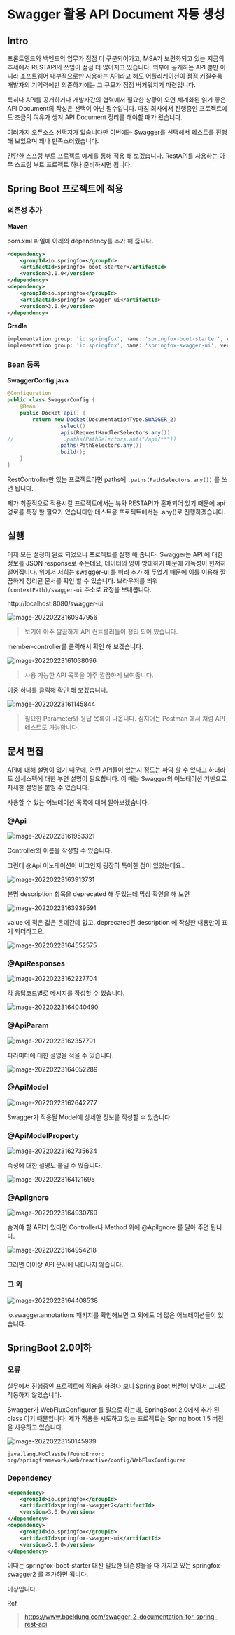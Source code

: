 # Swagger 활용 API Document 자동 생성

## Intro

프론트엔드와 백엔드의 업무가 점점 더 구분되어가고, MSA가 보편화되고 있는 지금의 추세에서 RESTAPI의 쓰임이 점점 더 많아지고 있습니다. 외부에 공개하는 API 뿐만 아니라 소프트웨어 내부적으로만 사용하는 API라고 해도 어플리케이션이 점점 커질수록 개발자의 기억력에만 의존하기에는 그 규모가 점점 버거워지기 마련입니다.

특히나 API를 공개하거나 개발자간의 협력에서 필요한 상황이 오면 체계화된 읽기 좋은 API Document의 작성은 선택이 아닌 필수입니다. 마침 회사에서 진행중인 프로젝트에도 조금의 여유가 생겨 API Document 정리를 해야할 때가 왔습니다.

여러가지 오픈소스 선택지가 있습니다만 이번에는 Swagger를 선택해서 테스트를 진행 해 보았으며 꽤나 만족스러웠습니다.

간단한 스프링 부트 프로젝트 예제를 통해 적용 해 보겠습니다. RestAPI를 사용하는 아무 스프링 부트 프로젝트 하나 준비하시면 됩니다.

## Spring Boot 프로젝트에 적용

### 의존성 추가

**Maven**

pom.xml 파일에 아래의 dependency를 추가 해 줍니다.

```xml
<dependency>
    <groupId>io.springfox</groupId>
    <artifactId>springfox-boot-starter</artifactId>
    <version>3.0.0</version>
</dependency>
<dependency>
    <groupId>io.springfox</groupId>
    <artifactId>springfox-swagger-ui</artifactId>
    <version>3.0.0</version>
</dependency>
```

**Gradle**

```groovy
implementation group: 'io.springfox', name: 'springfox-boot-starter', version: '3.0.0'
implementation group: 'io.springfox', name: 'springfox-swagger-ui', version: '3.0.0'
```

### Bean 등록

**SwaggerConfig.java**

```java
@Configuration
public class SwaggerConfig {
    @Bean
    public Docket api() {
        return new Docket(DocumentationType.SWAGGER_2)
                .select()
                .apis(RequestHandlerSelectors.any())
//                .paths(PathSelectors.ant("/api/**"))
                .paths(PathSelectors.any())
                .build();
    }
}
```

RestController만 있는 프로젝트라면 paths에 `.paths(PathSelectors.any())` 를 쓰면 됩니다. 

제가 최종적으로 적용시킬 프로젝트에서는 뷰와 RESTAPI가 혼재되어 있기 때문에 api 경로를 특정 할 필요가 있습니다만 테스트용 프로젝트에서는 .any()로 진행하겠습니다.

## 실행

이제 모든 설정이 완료 되었으니 프로젝트를 실행 해 줍니다. Swagger는 API 에 대한 정보를 JSON response로 주는데요, 데이터의 양이 방대하기 때문에 가독성이 현저히 떨어집니다. 위에서 저희는 swagger-ui 를 미리 추가 해 두었기 때문에 이를 이용해 깔끔하게 정리된 문서를 확인 할 수 있습니다. 브라우저를 띄워 `(contextPath)/swagger-ui` 주소로 요청을 보내봅니다.

http://localhost:8080/swagger-ui

![image-20220223160947956](https://raw.githubusercontent.com/Shane-Park/mdblog/main/devops/Swagger.assets/image-20220223160947956.png)

> 보기에 아주 깔끔하게 API 컨트롤러들이 정리 되어 있습니다. 

member-controller를 클릭해서 확인 해 보겠습니다.

![image-20220223161038096](https://raw.githubusercontent.com/Shane-Park/mdblog/main/devops/Swagger.assets/image-20220223161038096.png)

> 사용 가능한 API 목록을 아주 깔끔하게 보여줍니다. 

이중 하나를 클릭해 확인 해 보겠습니다.

![image-20220223161145844](https://raw.githubusercontent.com/Shane-Park/mdblog/main/devops/Swagger.assets/image-20220223161145844.png)

> 필요한 Parameter와 응답 목록이 나옵니다. 심지어는 Postman 에서 처럼 API 테스트도 가능합니다.

## 문서 편집

API에 대해 설명이 없기 때문에, 어떤 API들이 있는지 정도는 파악 할 수 있다고 하더라도 상세스펙에 대한 부연 설명이 필요합니다. 이 때는 Swagger의 어노테이션 기반으로 자세한 설명을 붙일 수 있습니다.

사용할 수 있는 어노테이션 목록에 대해 알아보겠습니다.

### @Api

![image-20220223161953321](https://raw.githubusercontent.com/Shane-Park/mdblog/main/devops/Swagger.assets/image-20220223161953321.png)

Controller의 이름을 작성할 수 있습니다. 

그런데 @Api 어노테이션이 버그인지 굉장히 특이한 점이 있었는데요..

![image-20220223163913731](https://raw.githubusercontent.com/Shane-Park/mdblog/main/devops/Swagger.assets/image-20220223163913731.png)

분명 description 항목을 deprecated 해 두었는데 막상 확인을 해 보면

![image-20220223163939591](https://raw.githubusercontent.com/Shane-Park/mdblog/main/devops/Swagger.assets/image-20220223163939591.png)

value 에 적은 값은 온데간데 없고, deprecated된 description 에 작성한 내용만이 표기 되더라고요.

![image-20220223164552575](https://raw.githubusercontent.com/Shane-Park/mdblog/main/devops/Swagger.assets/image-20220223164552575.png)

### @ApiResponses

![image-20220223162227704](https://raw.githubusercontent.com/Shane-Park/mdblog/main/devops/Swagger.assets/image-20220223162227704.png)

각 응답코드별로 메시지를 작성할 수 있습니다.

![image-20220223164040490](https://raw.githubusercontent.com/Shane-Park/mdblog/main/devops/Swagger.assets/image-20220223164040490.png)

### @ApiParam

![image-20220223162357791](https://raw.githubusercontent.com/Shane-Park/mdblog/main/devops/Swagger.assets/image-20220223162357791.png)

파라미터에 대한 설명을 적을 수 있습니다.

![image-20220223164052289](https://raw.githubusercontent.com/Shane-Park/mdblog/main/devops/Swagger.assets/image-20220223164052289.png)

### @ApiModel

![image-20220223162642277](https://raw.githubusercontent.com/Shane-Park/mdblog/main/devops/Swagger.assets/image-20220223162642277.png)

Swagger가 적용될 Model에 상세한 정보를 작성할 수 있습니다.

### @ApiModelProperty

![image-20220223162735634](https://raw.githubusercontent.com/Shane-Park/mdblog/main/devops/Swagger.assets/image-20220223162735634.png)

속성에 대한 설명도 붙일 수 있습니다.

![image-20220223164121695](https://raw.githubusercontent.com/Shane-Park/mdblog/main/devops/Swagger.assets/image-20220223164121695.png)

### @ApiIgnore

![image-20220223164930769](https://raw.githubusercontent.com/Shane-Park/mdblog/main/devops/Swagger.assets/image-20220223164930769.png)

숨겨야 할 API가 있다면 Controller나 Method 위에 @ApiIgnore 를 달아 주면 됩니다.

![image-20220223164954218](https://raw.githubusercontent.com/Shane-Park/mdblog/main/devops/Swagger.assets/image-20220223164954218.png)

그러면 더이상 API 문서에 나타나지 않습니다.

### 그 외

![image-20220223164408538](https://raw.githubusercontent.com/Shane-Park/mdblog/main/devops/Swagger.assets/image-20220223164408538.png)

io.swagger.annotations 패키지를 확인해보면 그 외에도 더 많은 어노테이션들이 있습니다.

## SpringBoot 2.0이하

### 오류

실무에서 진행중인 프로젝트에 적용을 하려다 보니 Spring Boot 버전이 낮아서 그대로 작동하지 않았습니다.

Swagger가 WebFluxConfigurer 를 필요로 하는데, SpringBoot 2.0에서 추가 된 class 이기 때문입니다. 제가 적용을 시도하고 있는 프로젝트는 Spring boot 1.5 버전을 사용하고 있습니다.

![image-20220223150145939](https://raw.githubusercontent.com/Shane-Park/mdblog/main/devops/Swagger.assets/image-20220223150145939.png)

```
java.lang.NoClassDefFoundError: org/springframework/web/reactive/config/WebFluxConfigurer
```

### Dependency

```xml
<dependency>
    <groupId>io.springfox</groupId>
    <artifactId>springfox-swagger2</artifactId>
    <version>3.0.0</version>
</dependency>
<dependency>
    <groupId>io.springfox</groupId>
    <artifactId>springfox-swagger-ui</artifactId>
    <version>3.0.0</version>
</dependency>
```

이때는 springfox-boot-starter 대신 필요한 의존성들을 다 가지고 있는 springfox-swagger2 를 추가하면 됩니다.

이상입니다.

Ref

> https://www.baeldung.com/swagger-2-documentation-for-spring-rest-api
